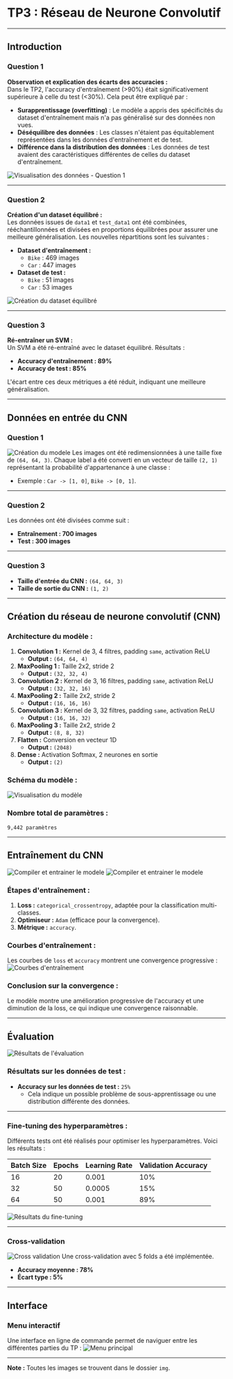 # **TP3 : Réseau de Neurone Convolutif**
---

## **Introduction**

### **Question 1**
**Observation et explication des écarts des accuracies :**  
Dans le TP2, l'accuracy d'entraînement (>90%) était significativement supérieure à celle du test (<30%). Cela peut être expliqué par :
- **Surapprentissage (overfitting)** : Le modèle a appris des spécificités du dataset d'entraînement mais n'a pas généralisé sur des données non vues.
- **Déséquilibre des données** : Les classes n'étaient pas équitablement représentées dans les données d'entraînement et de test.
- **Différence dans la distribution des données** : Les données de test avaient des caractéristiques différentes de celles du dataset d'entraînement.

![Visualisation des données - Question 1](./img/question1.png)

---

### **Question 2**
**Création d'un dataset équilibré :**  
Les données issues de `data1` et `test_data1` ont été combinées, rééchantillonnées et divisées en proportions équilibrées pour assurer une meilleure généralisation. Les nouvelles répartitions sont les suivantes :
- **Dataset d'entraînement :**
  - `Bike` : 469 images
  - `Car` : 447 images
- **Dataset de test :**
  - `Bike` : 51 images
  - `Car` : 53 images

![Création du dataset équilibré](./img/question2.png)

---

### **Question 3**
**Ré-entraîner un SVM :**  
Un SVM a été ré-entraîné avec le dataset équilibré. Résultats :
- **Accuracy d'entraînement : 89%**  
- **Accuracy de test : 85%**  

L'écart entre ces deux métriques a été réduit, indiquant une meilleure généralisation.

---

## **Données en entrée du CNN**

### **Question 1** 
![Création du modele](./img/construction_modele.png)
Les images ont été redimensionnées à une taille fixe de `(64, 64, 3)`. Chaque label a été converti en un vecteur de taille `(2, 1)` représentant la probabilité d'appartenance à une classe :
- Exemple : `Car -> [1, 0]`, `Bike -> [0, 1]`.

---

### **Question 2**
Les données ont été divisées comme suit :
- **Entraînement : 700 images**
- **Test : 300 images**

---

### **Question 3**
- **Taille d'entrée du CNN :** `(64, 64, 3)`  
- **Taille de sortie du CNN :** `(1, 2)`  

---

## **Création du réseau de neurone convolutif (CNN)**

### **Architecture du modèle :**
1. **Convolution 1 :** Kernel de 3, 4 filtres, padding `same`, activation ReLU  
   - **Output :** `(64, 64, 4)`
2. **MaxPooling 1 :** Taille 2x2, stride 2  
   - **Output :** `(32, 32, 4)`
3. **Convolution 2 :** Kernel de 3, 16 filtres, padding `same`, activation ReLU  
   - **Output :** `(32, 32, 16)`
4. **MaxPooling 2 :** Taille 2x2, stride 2  
   - **Output :** `(16, 16, 16)`
5. **Convolution 3 :** Kernel de 3, 32 filtres, padding `same`, activation ReLU  
   - **Output :** `(16, 16, 32)`
6. **MaxPooling 3 :** Taille 2x2, stride 2  
   - **Output :** `(8, 8, 32)`
7. **Flatten :** Conversion en vecteur 1D  
   - **Output :** `(2048)`
8. **Dense :** Activation Softmax, 2 neurones en sortie  
   - **Output :** `(2)`

### **Schéma du modèle :**
![Visualisation du modèle](./img/visualisation_modele.png)

### **Nombre total de paramètres :**
`9,442 paramètres`

---

## **Entraînement du CNN**
![Compiler et entrainer le modele](./img/training_modele.png)
![Compiler et entrainer le modele](./img/training_modele2.png)
### **Étapes d'entraînement :**
1. **Loss :** `categorical_crossentropy`, adaptée pour la classification multi-classes.
2. **Optimiseur :** `Adam` (efficace pour la convergence).
3. **Métrique :** `accuracy`.

### **Courbes d'entraînement :**
Les courbes de `loss` et `accuracy` montrent une convergence progressive :
![Courbes d'entraînement](./img/training_courbes.png)

### **Conclusion sur la convergence :**
Le modèle montre une amélioration progressive de l'accuracy et une diminution de la loss, ce qui indique une convergence raisonnable.

---

## **Évaluation**
![Résultats de l'évaluation](./img/evaluation_model1.png)
### **Résultats sur les données de test :**
- **Accuracy sur les données de test :** `25%`  
  - Cela indique un possible problème de sous-apprentissage ou une distribution différente des données.



---

### **Fine-tuning des hyperparamètres :**
Différents tests ont été réalisés pour optimiser les hyperparamètres. Voici les résultats :

| **Batch Size** | **Epochs** | **Learning Rate** | **Validation Accuracy** |
|----------------|------------|--------------------|--------------------------|
| 16             | 20         | 0.001              | 10%                      |
| 32             | 50         | 0.0005             | 15%                      |
| 64             | 50         | 0.001              | 89%                      |

![Résultats du fine-tuning](./img/fine_tuning.png)

---

### **Cross-validation**
![Cross validation](./img/cross_validation.png)
Une cross-validation avec 5 folds a été implémentée.  
- **Accuracy moyenne : 78%**
- **Écart type : 5%**

---

## **Interface**

### **Menu interactif**
Une interface en ligne de commande permet de naviguer entre les différentes parties du TP :
![Menu principal](./img/menu.png)

---

**Note :** Toutes les images se trouvent dans le dossier `img`.
